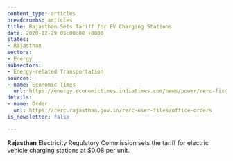 ```yaml
---
content_type: articles
breadcrumbs: articles
title: Rajasthan Sets Tariff for EV Charging Stations
date: 2020-12-29 05:00:00 +0000
states:
- Rajasthan
sectors:
- Energy
subsectors:
- Energy-related Transportation
sources:
- name: Economic Times
  url: https://energy.economictimes.indiatimes.com/news/power/rerc-fixes-rs-6/unit-power-tariff-for-ev-charging-stations/79924175
details:
- name: Order
  url: https://rerc.rajasthan.gov.in/rerc-user-files/office-orders
is_newsletter: false

---
```

**Rajasthan** Electricity Regulatory Commission sets the tariff for electric vehicle charging stations at $0.08 per unit.
